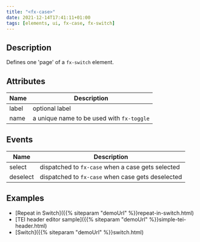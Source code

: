 ```yaml
---
title: "<fx-case>"
date: 2021-12-14T17:41:11+01:00
tags: [elements, ui, fx-case, fx-switch]
---
```


## Description

Defines one 'page' of a `fx-switch` element.

## Attributes

| Name | Description |
|------|-------------|
| label | optional label |
| name | a unique name to be used with `fx-toggle` |

## Events

| Name | Description |
|------|-------------|
| select | dispatched to `fx-case` when a case gets selected |
| deselect | dispatched to `fx-case` when case gets deselected |
  
## Examples

* [Repeat in Switch]({{% siteparam "demoUrl" %}}repeat-in-switch.html)
* [TEI header editor sample]({{% siteparam "demoUrl" %}}simple-tei-header.html)
* [Switch]({{% siteparam "demoUrl" %}}switch.html)



